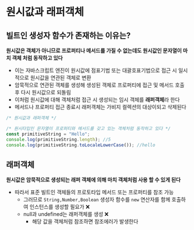 # 원시값과 래퍼객체

## 빌트인 생성자 함수가 존재하는 이유는?

**원시값은 객체가 아니므로 프로퍼티나 메서드를 가질 수 없는데도 원시값인 문자열이 마치 객체 처럼 동작하고 있다**

- 이는 자바스크립트 엔진이 원시값에 점표기법 또는 대괄호표기법으로 접근 시 일시적으로 원시값을 연관된 객체로 변환
- 암묵적으로 연관된 객체를 생성해 생성된 객체로 프로퍼티에 접근 및 메서드 호출 후 다시 원시값으로 되돌림
- 이처럼 원시값에 대해 객체처럼 접근 시 생성되는 임시 객체를 **래퍼객체**라 한다
- 메서드나 프로퍼티 접근 종료시 래퍼객체는 가비지 컬렉션의 대상이되고 삭제된다

```js
/* 원시값과 래퍼객체 */

/* 원시타입인 문자열이 프로퍼티와 메서드를 갖고 있는 객체처럼 동작하고 있다 */
const primitiveString = "Hello";
console.log(primitiveString.length); //5
console.log(primitiveString.toLocaleLowerCase()); //hello
```

## 래퍼객체

**원시값은 암묵적으로 생성되는 래퍼 객체에 의해 마치 객체처럼 사용 할 수 있게 된다**

- 따라서 표준 빌트인 객체들의 프로토타입 메서드 또는 프로퍼티를 참조 가능
  - 그러므로 `String,Number,Boolean` 생성자 함수를 `new` 연산자를 함께 호출하여 인스턴스를 생성할 필요가 ❌
  - null과 undefined는 래퍼객체를 생성 ❌
    - 해당 값을 객체처럼 참조하면 참조에러가 발생한다
